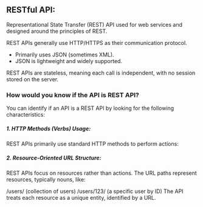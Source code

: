 ## RESTful API:

Representational State Transfer (REST) API used for web services and designed around the principles of REST.

REST APIs generally use HTTP/HTTPS as their communication protocol.

- Primarily uses JSON (sometimes XML).
- JSON is lightweight and widely supported.

REST APIs are stateless, meaning each call is independent, with no session stored on the server.

### How would you know if the API is REST API?

You can identify if an API is a REST API by looking for the following characteristics:

##### 1. HTTP Methods (Verbs) Usage:

REST APIs primarily use standard HTTP methods to perform actions:

##### 2. Resource-Oriented URL Structure:

REST APIs focus on resources rather than actions. The URL paths represent resources, typically nouns, like:

/users/ (collection of users)
/users/123/ (a specific user by ID)
The API treats each resource as a unique entity, identified by a URL.
